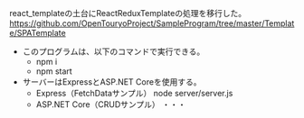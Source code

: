 react_templateの土台にReactReduxTemplateの処理を移行した。
https://github.com/OpenTouryoProject/SampleProgram/tree/master/Template/SPATemplate

- このプログラムは、以下のコマンドで実行できる。
  - npm i
  - npm start
- サーバーはExpressとASP.NET Coreを使用する。
  - Express（FetchDataサンプル）
node server/server.js
  - ASP.NET Core（CRUDサンプル）
・・・